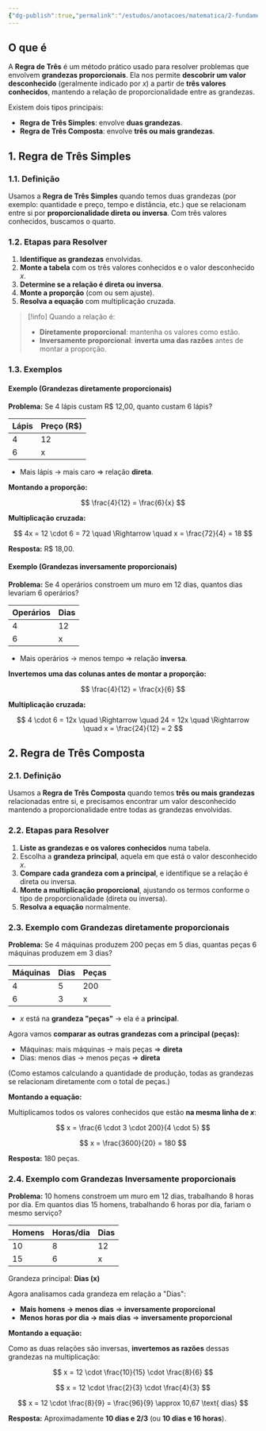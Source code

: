 ```yaml
---
{"dg-publish":true,"permalink":"/estudos/anotacoes/matematica/2-fundamental-2/5-medidas-e-proporcionalidade/5-4-regra-de-tres/"}
---
```


## O que é

A **Regra de Três** é um método prático usado para resolver problemas que envolvem **grandezas proporcionais**. Ela nos permite **descobrir um valor desconhecido** (geralmente indicado por $x$) a partir de **três valores conhecidos**, mantendo a relação de proporcionalidade entre as grandezas.

Existem dois tipos principais:

* **Regra de Três Simples**: envolve **duas grandezas**.
* **Regra de Três Composta**: envolve **três ou mais grandezas**.

## 1. Regra de Três Simples

### 1.1. Definição

Usamos a **Regra de Três Simples** quando temos duas grandezas (por exemplo: quantidade e preço, tempo e distância, etc.) que se relacionam entre si por **proporcionalidade direta ou inversa**. Com três valores conhecidos, buscamos o quarto.

### 1.2. Etapas para Resolver

1. **Identifique as grandezas** envolvidas.
2. **Monte a tabela** com os três valores conhecidos e o valor desconhecido $x$.
3. **Determine se a relação é direta ou inversa**.
4. **Monte a proporção** (com ou sem ajuste).
5. **Resolva a equação** com multiplicação cruzada.

> [!info] Quando a relação é:
>
> * **Diretamente proporcional**: mantenha os valores como estão.
> * **Inversamente proporcional**: **inverta uma das razões** antes de montar a proporção.

### 1.3. Exemplos

#### Exemplo (Grandezas diretamente proporcionais)

**Problema:** Se 4 lápis custam R\$ 12,00, quanto custam 6 lápis?

| Lápis | Preço (R\$) |
| ----- | ----------- |
| 4     | 12          |
| 6     | x           |

* Mais lápis → mais caro ⇒ relação **direta**.

**Montando a proporção:**

$$
\frac{4}{12} = \frac{6}{x}
$$

**Multiplicação cruzada:**

$$
4x = 12 \cdot 6 = 72 \quad \Rightarrow \quad x = \frac{72}{4} = 18
$$

**Resposta:** R\$ 18,00.

#### Exemplo (Grandezas inversamente proporcionais)

**Problema:** Se 4 operários constroem um muro em 12 dias, quantos dias levariam 6 operários?

| Operários | Dias |
| --------- | ---- |
| 4         | 12   |
| 6         | x    |

* Mais operários → menos tempo ⇒ relação **inversa**.

**Invertemos uma das colunas antes de montar a proporção:**

$$
\frac{4}{12} = \frac{x}{6}
$$

**Multiplicação cruzada:**

$$
4 \cdot 6 = 12x \quad \Rightarrow \quad 24 = 12x \quad \Rightarrow \quad x = \frac{24}{12} = 2
$$

## 2. Regra de Três Composta

### 2.1. Definição

Usamos a **Regra de Três Composta** quando temos **três ou mais grandezas** relacionadas entre si, e precisamos encontrar um valor desconhecido mantendo a proporcionalidade entre todas as grandezas envolvidas.

### 2.2. Etapas para Resolver

1. **Liste as grandezas e os valores conhecidos** numa tabela.
2. Escolha a **grandeza principal**, aquela em que está o valor desconhecido $x$.
3. **Compare cada grandeza com a principal**, e identifique se a relação é direta ou inversa.
4. **Monte a multiplicação proporcional**, ajustando os termos conforme o tipo de proporcionalidade (direta ou inversa).
5. **Resolva a equação** normalmente.

### 2.3. Exemplo com Grandezas diretamente proporcionais

**Problema:** Se 4 máquinas produzem 200 peças em 5 dias, quantas peças 6 máquinas produzem em 3 dias?

| Máquinas | Dias | Peças |
| -------- | ---- | ----- |
| 4        | 5    | 200   |
| 6        | 3    | x     |

* $x$ está na **grandeza "peças"** → ela é a **principal**.

Agora vamos **comparar as outras grandezas com a principal (peças):**

* Máquinas: mais máquinas → mais peças ⇒ **direta**
* Dias: menos dias → menos peças ⇒ **direta**

(Como estamos calculando a quantidade de produção, todas as grandezas se relacionam diretamente com o total de peças.)

**Montando a equação:**

Multiplicamos todos os valores conhecidos que estão **na mesma linha de $x$**:

$$
x = \frac{6 \cdot 3 \cdot 200}{4 \cdot 5}
$$

$$
x = \frac{3600}{20} = 180
$$

**Resposta:** 180 peças.

### 2.4. Exemplo com Grandezas Inversamente proporcionais

**Problema:**
10 homens constroem um muro em 12 dias, trabalhando 8 horas por dia.
Em quantos dias 15 homens, trabalhando 6 horas por dia, fariam o mesmo serviço?

| Homens | Horas/dia | Dias |
| ------ | --------- | ---- |
| 10     | 8         | 12   |
| 15     | 6         | x    |

Grandeza principal: **Dias (x)**

Agora analisamos cada grandeza em relação a "Dias":

* **Mais homens → menos dias** ⇒ **inversamente proporcional**
* **Menos horas por dia → mais dias** ⇒ **inversamente proporcional**

**Montando a equação:**

Como as duas relações são inversas, **invertemos as razões** dessas grandezas na multiplicação:

$$
x = 12 \cdot \frac{10}{15} \cdot \frac{8}{6}
$$

$$
x = 12 \cdot \frac{2}{3} \cdot \frac{4}{3}
$$

$$
x = 12 \cdot \frac{8}{9} = \frac{96}{9} \approx 10,67 \text{ dias}
$$

**Resposta:** Aproximadamente **10 dias e 2/3** (ou **10 dias e 16 horas**).
